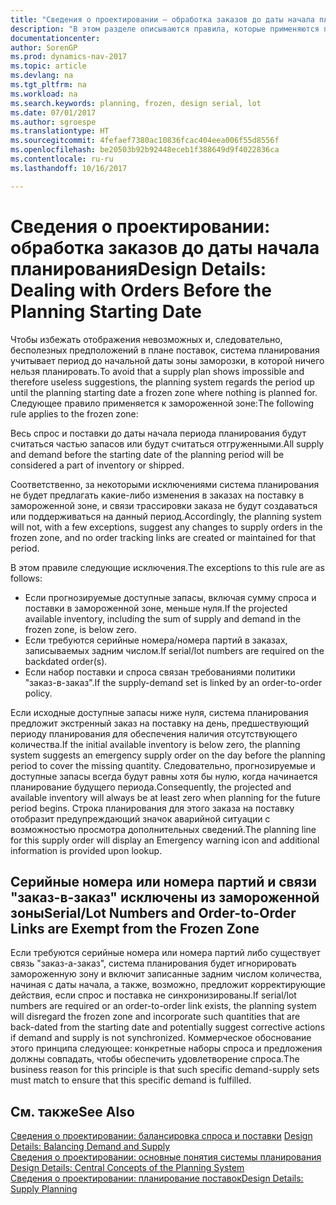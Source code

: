 ```yaml
---
title: "Сведения о проектировании — обработка заказов до даты начала планирования"
description: "В этом разделе описываются правила, которые применяются при планировании заказов в замороженной зоне."
documentationcenter: 
author: SorenGP
ms.prod: dynamics-nav-2017
ms.topic: article
ms.devlang: na
ms.tgt_pltfrm: na
ms.workload: na
ms.search.keywords: planning, frozen, design serial, lot
ms.date: 07/01/2017
ms.author: sgroespe
ms.translationtype: HT
ms.sourcegitcommit: 4fefaef7380ac10836fcac404eea006f55d8556f
ms.openlocfilehash: be20503b92b92448eceb1f388649d9f4022836ca
ms.contentlocale: ru-ru
ms.lasthandoff: 10/16/2017

---
```

# <a name="design-details-dealing-with-orders-before-the-planning-starting-date"></a><span data-ttu-id="d46ad-103">Сведения о проектировании: обработка заказов до даты начала планирования</span><span class="sxs-lookup"><span data-stu-id="d46ad-103">Design Details: Dealing with Orders Before the Planning Starting Date</span></span>
<span data-ttu-id="d46ad-104">Чтобы избежать отображения невозможных и, следовательно, бесполезных предположений в плане поставок, система планирования учитывает период до начальной даты зоны заморозки, в которой ничего нельзя планировать.</span><span class="sxs-lookup"><span data-stu-id="d46ad-104">To avoid that a supply plan shows impossible and therefore useless suggestions, the planning system regards the period up until the planning starting date a frozen zone where nothing is planned for.</span></span> <span data-ttu-id="d46ad-105">Следующее правило применяется к замороженной зоне:</span><span class="sxs-lookup"><span data-stu-id="d46ad-105">The following rule applies to the frozen zone:</span></span>  
  
<span data-ttu-id="d46ad-106">Весь спрос и поставки до даты начала периода планирования будут считаться частью запасов или будут считаться отгруженными.</span><span class="sxs-lookup"><span data-stu-id="d46ad-106">All supply and demand before the starting date of the planning period will be considered a part of inventory or shipped.</span></span>  
  
<span data-ttu-id="d46ad-107">Соответственно, за некоторыми исключениями система планирования не будет предлагать какие-либо изменения в заказах на поставку в замороженной зоне, и связи трассировки заказа не будут создаваться или поддерживаться на данный период.</span><span class="sxs-lookup"><span data-stu-id="d46ad-107">Accordingly, the planning system will not, with a few exceptions, suggest any changes to supply orders in the frozen zone, and no order tracking links are created or maintained for that period.</span></span>  
  
<span data-ttu-id="d46ad-108">В этом правиле следующие исключения.</span><span class="sxs-lookup"><span data-stu-id="d46ad-108">The exceptions to this rule are as follows:</span></span>  
  
* <span data-ttu-id="d46ad-109">Если прогнозируемые доступные запасы, включая сумму спроса и поставки в замороженной зоне, меньше нуля.</span><span class="sxs-lookup"><span data-stu-id="d46ad-109">If the projected available inventory, including the sum of supply and demand in the frozen zone, is below zero.</span></span>  
* <span data-ttu-id="d46ad-110">Если требуются серийные номера/номера партий в заказах, записываемых задним числом.</span><span class="sxs-lookup"><span data-stu-id="d46ad-110">If serial/lot numbers are required on the backdated order(s).</span></span>  
* <span data-ttu-id="d46ad-111">Если набор поставки и спроса связан требованиями политики "заказ-в-заказ".</span><span class="sxs-lookup"><span data-stu-id="d46ad-111">If the supply-demand set is linked by an order-to-order policy.</span></span>  
  
<span data-ttu-id="d46ad-112">Если исходные доступные запасы ниже нуля, система планирования предложит экстренный заказ на поставку на день, предшествующий периоду планирования для обеспечения наличия отсутствующего количества.</span><span class="sxs-lookup"><span data-stu-id="d46ad-112">If the initial available inventory is below zero, the planning system suggests an emergency supply order on the day before the planning period to cover the missing quantity.</span></span> <span data-ttu-id="d46ad-113">Следовательно, прогнозируемые и доступные запасы всегда будут равны хотя бы нулю, когда начинается планирование будущего периода.</span><span class="sxs-lookup"><span data-stu-id="d46ad-113">Consequently, the projected and available inventory will always be at least zero when planning for the future period begins.</span></span> <span data-ttu-id="d46ad-114">Строка планирования для этого заказа на поставку отобразит предупреждающий значок аварийной ситуации с возможностью просмотра дополнительных сведений.</span><span class="sxs-lookup"><span data-stu-id="d46ad-114">The planning line for this supply order will display an Emergency warning icon and additional information is provided upon lookup.</span></span>  
  
## <a name="seriallot-numbers-and-order-to-order-links-are-exempt-from-the-frozen-zone"></a><span data-ttu-id="d46ad-115">Серийные номера или номера партий и связи "заказ-в-заказ" исключены из замороженной зоны</span><span class="sxs-lookup"><span data-stu-id="d46ad-115">Serial/Lot Numbers and Order-to-Order Links are Exempt from the Frozen Zone</span></span>  
<span data-ttu-id="d46ad-116">Если требуются серийные номера или номера партий либо существует связь "заказ-а-заказ", система планирования будет игнорировать замороженную зону и включит записанные задним числом количества, начиная с даты начала, а также, возможно, предложит корректирующие действия, если спрос и поставка не синхронизированы.</span><span class="sxs-lookup"><span data-stu-id="d46ad-116">If serial/lot numbers are required or an order-to-order link exists, the planning system will disregard the frozen zone and incorporate such quantities that are back-dated from the starting date and potentially suggest corrective actions if demand and supply is not synchronized.</span></span> <span data-ttu-id="d46ad-117">Коммерческое обоснование этого принципа следующее: конкретные наборы спроса и предложения должны совпадать, чтобы обеспечить удовлетворение спроса.</span><span class="sxs-lookup"><span data-stu-id="d46ad-117">The business reason for this principle is that such specific demand-supply sets must match to ensure that this specific demand is fulfilled.</span></span>  
  
## <a name="see-also"></a><span data-ttu-id="d46ad-118">См. также</span><span class="sxs-lookup"><span data-stu-id="d46ad-118">See Also</span></span>  
<span data-ttu-id="d46ad-119">[Сведения о проектировании: балансировка спроса и поставки](design-details-balancing-demand-and-supply.md) </span><span class="sxs-lookup"><span data-stu-id="d46ad-119">[Design Details: Balancing Demand and Supply](design-details-balancing-demand-and-supply.md) </span></span>  
<span data-ttu-id="d46ad-120">[Сведения о проектировании: основные понятия системы планирования](design-details-central-concepts-of-the-planning-system.md) </span><span class="sxs-lookup"><span data-stu-id="d46ad-120">[Design Details: Central Concepts of the Planning System](design-details-central-concepts-of-the-planning-system.md) </span></span>  
[<span data-ttu-id="d46ad-121">Сведения о проектировании: планирование поставок</span><span class="sxs-lookup"><span data-stu-id="d46ad-121">Design Details: Supply Planning</span></span>](design-details-supply-planning.md)
